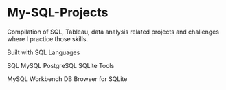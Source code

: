 # My-SQL-Projects
Compilation of SQL, Tableau, data analysis related projects and challenges where I practice those skills.

Built with
SQL Languages

SQL
MySQL
PostgreSQL
SQLite
Tools

MySQL Workbench
DB Browser for SQLite
